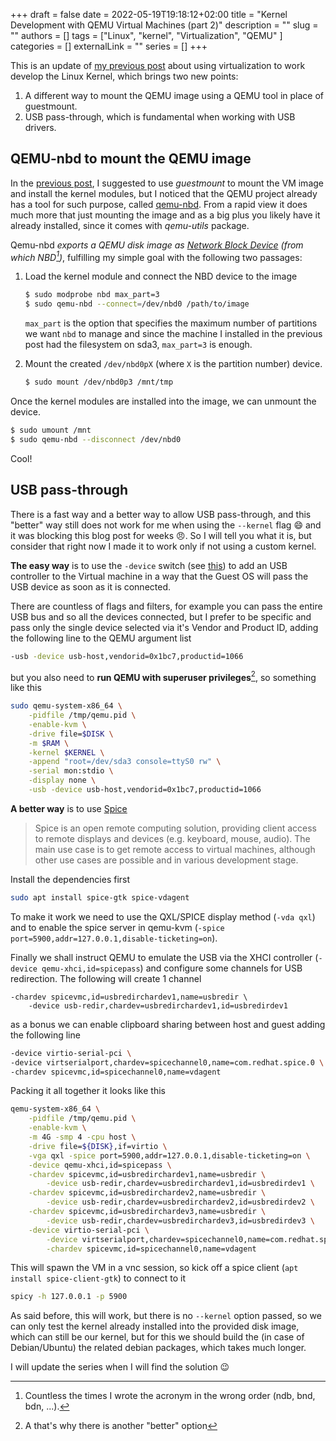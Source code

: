 +++ 
draft = false
date = 2022-05-19T19:18:12+02:00
title = "Kernel Development with QEMU Virtual Machines (part 2)"
description = ""
slug = ""
authors = []
tags = ["Linux", "kernel", "Virtualization", "QEMU" ]
categories = []
externalLink = ""
series = []
+++

This is an update of [my previous post](/posts/2022-04-30-kernel-devel-with-vm/) about using virtualization to work develop the Linux Kernel, which brings two new points:

1. A different way to mount the QEMU image using a QEMU tool in place of guestmount.
2. USB pass-through, which is fundamental when working with USB drivers.


## QEMU-nbd to mount the QEMU image

In the [previous post](/posts/2022-04-30-kernel-devel-with-vm), I suggested to use _guestmount_ to mount the VM image and install the kernel modules, but I noticed that the QEMU project already has a tool for such purpose, called [qemu-nbd](https://qemu.readthedocs.io/en/latest/tools/qemu-nbd.html). From a rapid view it does much more that just mounting the image and as a big plus you likely have it already installed, since it comes with _qemu-utils_ package.

Qemu-nbd _exports a QEMU disk image as [Network Block Device](https://en.wikipedia.org/wiki/Network_block_device) (from which NBD[^1])_, fulfilling my simple goal with the following two passages: 

1. Load the kernel module and connect the NBD device to the image
    ```bash
    $ sudo modprobe nbd max_part=3
    $ sudo qemu-nbd --connect=/dev/nbd0 /path/to/image
    ```

    `max_part` is the option that specifies the maximum number of partitions we want `nbd` to manage and since the machine I installed in the previous post had the filesystem on sda3, `max_part=3` is enough.

2. Mount the created `/dev/nbd0pX` (where `X` is the partition number) device.
    ```bash
    $ sudo mount /dev/nbd0p3 /mnt/tmp
    ```

Once the kernel modules are installed into the image, we can unmount the device.

```bash
$ sudo umount /mnt
$ sudo qemu-nbd --disconnect /dev/nbd0
```

Cool!


## USB pass-through

There is a fast way and a better way to allow USB pass-through, and this "better" way still does not work for me when using the `--kernel` flag :smile: and it was blocking this blog post for weeks :angry:. So I will tell you what it is, but consider that right now I made it to work only if not using a custom kernel.

**The easy way** is to use the `-device` switch (see [this](https://qemu.readthedocs.io/en/latest/system/devices/usb.html)) to add an USB controller to the Virtual machine in a way that the Guest OS will pass the USB device as soon as it is connected.

There are countless of flags and filters, for example you can pass the entire USB bus and so all the devices connected, but I prefer to be specific and pass only the single device selected via it's Vendor and Product ID, adding the following line to the QEMU argument list

```bash
-usb -device usb-host,vendorid=0x1bc7,productid=1066
```

but you also need to **run QEMU with superuser privileges**[^2], so something like this
```bash
sudo qemu-system-x86_64 \
    -pidfile /tmp/qemu.pid \
    -enable-kvm \
    -drive file=$DISK \
    -m $RAM \
    -kernel $KERNEL \
    -append "root=/dev/sda3 console=ttyS0 rw" \
    -serial mon:stdio \
    -display none \
    -usb -device usb-host,vendorid=0x1bc7,productid=1066   
```

**A better way** is to use [Spice](https://www.spice-space.org)

> Spice is an open remote computing solution, providing client access to remote displays and devices (e.g. keyboard, mouse, audio). The main use case is to get remote access to virtual machines, although other use cases are possible and in various development stage.

Install the dependencies first

```bash
sudo apt install spice-gtk spice-vdagent
```

To make it work we need to use the QXL/SPICE display method (`-vda qxl`) and to enable the spice server in qemu-kvm (`-spice port=5900,addr=127.0.0.1,disable-ticketing=on`).

Finally we shall instruct QEMU to emulate the USB via the XHCI controller (`-device qemu-xhci,id=spicepass`) and configure some channels for USB redirection. The following will create 1 channel

```
-chardev spicevmc,id=usbredirchardev1,name=usbredir \
    -device usb-redir,chardev=usbredirchardev1,id=usbredirdev1
```

as a bonus we can enable clipboard sharing between host and guest adding the following line

```bash
-device virtio-serial-pci \
-device virtserialport,chardev=spicechannel0,name=com.redhat.spice.0 \
-chardev spicevmc,id=spicechannel0,name=vdagent
```

Packing it all together it looks like this

```bash
qemu-system-x86_64 \
    -pidfile /tmp/qemu.pid \
    -enable-kvm \
    -m 4G -smp 4 -cpu host \
    -drive file=${DISK},if=virtio \
    -vga qxl -spice port=5900,addr=127.0.0.1,disable-ticketing=on \
    -device qemu-xhci,id=spicepass \
    -chardev spicevmc,id=usbredirchardev1,name=usbredir \
        -device usb-redir,chardev=usbredirchardev1,id=usbredirdev1 \
    -chardev spicevmc,id=usbredirchardev2,name=usbredir \
        -device usb-redir,chardev=usbredirchardev2,id=usbredirdev2 \
    -chardev spicevmc,id=usbredirchardev3,name=usbredir \
        -device usb-redir,chardev=usbredirchardev3,id=usbredirdev3 \
    -device virtio-serial-pci \
        -device virtserialport,chardev=spicechannel0,name=com.redhat.spice.0 \
        -chardev spicevmc,id=spicechannel0,name=vdagent
```

This will spawn the VM in a vnc session, so kick off a spice client (`apt install spice-client-gtk`) to connect to it

```bash
spicy -h 127.0.0.1 -p 5900
```

As said before, this will work, but there is no `--kernel` option passed, so we can only test the kernel already installed into the provided disk image, which can still be our kernel, but for this we should build the (in case of Debian/Ubuntu) the related debian packages, which takes much longer.

I will update the series when I will find the solution :wink:




[^1]: Countless the times I wrote the acronym in the wrong order (ndb, bnd, bdn, ...).
[^2]: A that's why there is another "better" option
